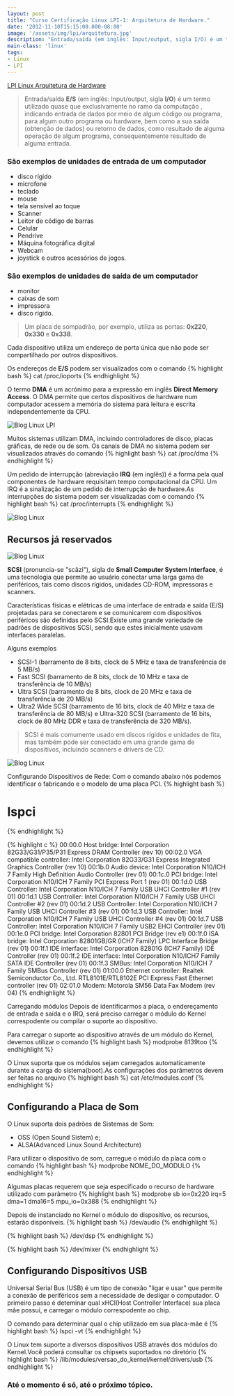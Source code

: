 ```yaml
---
layout: post
title: "Curso Certificação Linux LPI-1: Arquitetura de Hardware."
date: '2012-11-10T15:15:00.000-08:00'
image: '/assets/img/lpi/arquitetura.jpg'
description: "Entrada/saída (em inglês: Input/output, sigla I/O) é um termo utilizado quase que exclusivamente no ramo da computação."
main-class: 'linux'
tags:
- Linux
- LPI
---
```


[LPI Linux Arquitetura de Hardware](/assets/img/lpi/architeture.jpg "LPI Linux Arquitetura de Hardware")

> Entrada/saída __E/S__ (em inglês: Input/output, sigla __I/O__) é um termo utilizado quase que exclusivamente no ramo da computação , indicando entrada de dados por meio de algum código ou programa, para algum outro programa ou hardware, bem como a sua saída (obtenção de dados) ou retorno de dados, como resultado de alguma operação de algum programa, consequentemente resultado de alguma entrada.

### São exemplos de unidades de entrada de um computador

+ disco rígido
+ microfone
+ teclado
+ mouse
+ tela sensível ao toque
+ Scanner
+ Leitor de código de barras
+ Celular
+ Pendrive
+ Máquina fotográfica digital
+ Webcam
+ joystick e outros acessórios de jogos.

### São exemplos de unidades de saída de um computador
- monitor
- caixas de som
- impressora
- disco rígido.

> Um placa de sompadrão, por exemplo, utiliza as portas: __0x220__, __0x330__ e __0x338__.

Cada dispositivo utiliza um endereço de porta única que não pode ser compartilhado por outros dispositivos.

Os endereços de __E/S__ podem ser visualizados com o comando
{% highlight bash %}
cat /proc/ioports
{% endhighlight %}

O termo __DMA__ é um acrónimo para a expressão em inglês __Direct Memory Access__. O DMA permite que certos dispositivos de hardware num computador acessem a memória do sistema para leitura e escrita independentemente da CPU.

![Blog Linux LPI](/assets/img/lpi/arquitetura.jpg "Blog Linux LPI")
 
Muitos sistemas utilizam DMA, incluindo controladores de disco, placas gráficas, de rede ou de som. Os canais de DMA no sistema podem ser visualizados através do comando
{% highlight bash %}
cat /proc/dma
{% endhighlight %}

Um pedido de interrupção (abreviação __IRQ__ (em inglês)) é a forma pela qual componentes de hardware requisitam tempo computacional da CPU. Um IRQ é a sinalização de um pedido de interrupção de hardware.As interrupções do sistema podem ser visualizadas com o comando
{% highlight bash %}
cat /proc/interrupts
{% endhighlight %}

![Blog Linux](/assets/img/lpi/irq.png "Blog Linux")

## Recursos já reservados 

![Blog Linux](/assets/img/lpi/recursos.png "Blog Linux")

__SCSI__ (pronuncia-se "scãzi"), sigla de __Small Computer System Interface__, é uma tecnologia que permite ao usuário conectar uma larga gama de periféricos, tais como discos rígidos, unidades CD-ROM, impressoras e scanners.

Características físicas e elétricas de uma interface de entrada e saída (E/S) projetadas para se conectarem e se comunicarem com dispositivos periféricos são definidas pelo SCSI.Existe uma grande variedade de padrões de dispositivos SCSI, sendo que estes inicialmente usavam interfaces paralelas.

Alguns exemplos
+ SCSI-1 (barramento de 8 bits, clock de 5 MHz e taxa de transferência de 5 MB/s)
+ Fast SCSI (barramento de 8 bits, clock de 10 MHz e taxa de transferência de 10 MB/s)
+ Ultra SCSI (barramento de 8 bits, clock de 20 MHz e taxa de transferência de 20 MB/s)
+ Ultra2 Wide SCSI (barramento de 16 bits, clock de 40 MHz e taxa de transferência de 80 MB/s) e Ultra-320 SCSI (barramento de 16 bits, clock de 80 MHz DDR e taxa de transferência de 320 MB/s).

> SCSI é mais comumente usado em discos rígidos e unidades de fita, mas também pode ser conectado em uma grande gama de dispositivos, incluindo scanners e drivers de CD.

![Blog Linux](/assets/img/lpi/scsi_tipos.png "Blog Linux")

Configurando Dispositivos de Rede:  Com o comando abaixo nós podemos identificar o fabricando e o modelo de uma placa PCI.
{% highlight bash %}
# lspci
{% endhighlight %}

{% highlight c %}
00:00.0 Host bridge: Intel Corporation 82G33/G31/P35/P31 Express DRAM Controller (rev 10)
00:02.0 VGA compatible controller: Intel Corporation 82G33/G31 Express Integrated Graphics Controller (rev 10)
00:1b.0 Audio device: Intel Corporation N10/ICH 7 Family High Definition Audio Controller (rev 01)
00:1c.0 PCI bridge: Intel Corporation N10/ICH 7 Family PCI Express Port 1 (rev 01)
00:1d.0 USB Controller: Intel Corporation N10/ICH 7 Family USB UHCI Controller #1 (rev 01)
00:1d.1 USB Controller: Intel Corporation N10/ICH 7 Family USB UHCI Controller #2 (rev 01)
00:1d.2 USB Controller: Intel Corporation N10/ICH 7 Family USB UHCI Controller #3 (rev 01)
00:1d.3 USB Controller: Intel Corporation N10/ICH 7 Family USB UHCI Controller #4 (rev 01)
00:1d.7 USB Controller: Intel Corporation N10/ICH 7 Family USB2 EHCI Controller (rev 01)
00:1e.0 PCI bridge: Intel Corporation 82801 PCI Bridge (rev e1)
00:1f.0 ISA bridge: Intel Corporation 82801GB/GR (ICH7 Family) LPC Interface Bridge (rev 01)
00:1f.1 IDE interface: Intel Corporation 82801G (ICH7 Family) IDE Controller (rev 01)
00:1f.2 IDE interface: Intel Corporation N10/ICH7 Family SATA IDE Controller (rev 01)
00:1f.3 SMBus: Intel Corporation N10/ICH 7 Family SMBus Controller (rev 01)
01:00.0 Ethernet controller: Realtek Semiconductor Co., Ltd. RTL8101E/RTL8102E PCI Express Fast Ethernet controller (rev 01)
02:01.0 Modem: Motorola SM56 Data Fax Modem (rev 04)
{% endhighlight %}

Carregando módulos  Depois de identificarmos a placa, o endereçamento de entrada e saída e o IRQ, será preciso carregar o módulo do Kernel correspodente ou compilar o suporte ao dispositivo.

Para carregar o suporte ao dispositivo através de um módulo do Kernel, devemos utilizar o comando
{% highlight bash %}
modprobe 8139too
{% endhighlight %}

O Linux suporta que os módulos sejam carregados automaticamente durante a carga do sistema(boot).As configurações dos parâmetros devem ser feitas no arquivo 
{% highlight bash %}
cat /etc/modules.conf
{% endhighlight %}

## Configurando a Placa de Som  

O Linux suporta dois padrões de Sistemas de Som:  
- OSS (Open Sound Sistem) e; 
- ALSA(Advanced Linux Sound Architecture)

Para utilizar o dispositivo de som, carregue o módulo da placa com o comando
{% highlight bash %}
modprobe NOME_DO_MODULO
{% endhighlight %}

Algumas placas requerem que seja especificado o recurso de hardware utilizado com parâmetro 
{% highlight bash %}
modprobe sb io=0x220 irq=5 dma=1 dma16=5 mpu_io=0x388
{% endhighlight %}

Depois de instanciado no Kernel o módulo do dispositivo, os recursos, estarão disponíveis.
{% highlight bash %}
/dev/audio
{% endhighlight %}

{% highlight bash %}
/dev/dsp
{% endhighlight %}

{% highlight bash %}
/dev/mixer
{% endhighlight %}

## Configurando Dispositivos USB
Universal Serial Bus (USB) é um tipo de conexão "ligar e usar" que permite a conexão de periféricos sem a necessidade de desligar o computador. O primeiro passo é deteminar qual xHCI(Host Controller Interface) sua placa mãe possui, e carregar o módulo correspodente ao chip. 

O comando para determinar qual o chip utilizado em sua placa-mãe é
{% highlight bash %}
lspci -vt
{% endhighlight %}

O Linux tem suporte a diversos dispositivos USB através dos módulos do Kernel.Você poderá consultar os chipsets suportados no diretório
{% highlight bash %}
/lib/modules/versao_do_kernel/kernel/drivers/usb
{% endhighlight %}

### Até o momento é só, até o próximo tópico. 
